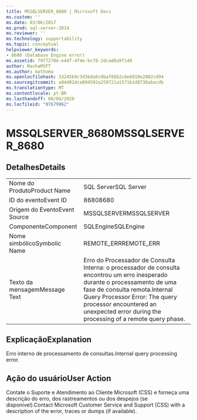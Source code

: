 ```yaml
---
title: MSSQLSERVER_8680 | Microsoft Docs
ms.custom: ''
ms.date: 03/06/2017
ms.prod: sql-server-2014
ms.reviewer: ''
ms.technology: supportability
ms.topic: conceptual
helpviewer_keywords:
- 8680 (Database Engine error)
ms.assetid: 79f7270e-e4df-4f4e-bc78-2dcad6a9f140
author: MashaMSFT
ms.author: mathoma
ms.openlocfilehash: 33245b9c3d3bda6c9baf88b2c6e6018e2802cd94
ms.sourcegitcommit: ad4d92dce894592a259721a1571b1d8736abacdb
ms.translationtype: MT
ms.contentlocale: pt-BR
ms.lasthandoff: 08/04/2020
ms.locfileid: "87679962"
---
```

# <a name="mssqlserver_8680"></a><span data-ttu-id="a4cd0-102">MSSQLSERVER_8680</span><span class="sxs-lookup"><span data-stu-id="a4cd0-102">MSSQLSERVER_8680</span></span>
    
## <a name="details"></a><span data-ttu-id="a4cd0-103">Detalhes</span><span class="sxs-lookup"><span data-stu-id="a4cd0-103">Details</span></span>  
  
|||  
|-|-|  
|<span data-ttu-id="a4cd0-104">Nome do Produto</span><span class="sxs-lookup"><span data-stu-id="a4cd0-104">Product Name</span></span>|<span data-ttu-id="a4cd0-105">SQL Server</span><span class="sxs-lookup"><span data-stu-id="a4cd0-105">SQL Server</span></span>|  
|<span data-ttu-id="a4cd0-106">ID do evento</span><span class="sxs-lookup"><span data-stu-id="a4cd0-106">Event ID</span></span>|<span data-ttu-id="a4cd0-107">8680</span><span class="sxs-lookup"><span data-stu-id="a4cd0-107">8680</span></span>|  
|<span data-ttu-id="a4cd0-108">Origem do Evento</span><span class="sxs-lookup"><span data-stu-id="a4cd0-108">Event Source</span></span>|<span data-ttu-id="a4cd0-109">MSSQLSERVER</span><span class="sxs-lookup"><span data-stu-id="a4cd0-109">MSSQLSERVER</span></span>|  
|<span data-ttu-id="a4cd0-110">Componente</span><span class="sxs-lookup"><span data-stu-id="a4cd0-110">Component</span></span>|<span data-ttu-id="a4cd0-111">SQLEngine</span><span class="sxs-lookup"><span data-stu-id="a4cd0-111">SQLEngine</span></span>|  
|<span data-ttu-id="a4cd0-112">Nome simbólico</span><span class="sxs-lookup"><span data-stu-id="a4cd0-112">Symbolic Name</span></span>|<span data-ttu-id="a4cd0-113">REMOTE_ERR</span><span class="sxs-lookup"><span data-stu-id="a4cd0-113">REMOTE_ERR</span></span>|  
|<span data-ttu-id="a4cd0-114">Texto da mensagem</span><span class="sxs-lookup"><span data-stu-id="a4cd0-114">Message Text</span></span>|<span data-ttu-id="a4cd0-115">Erro do Processador de Consulta Interna: o processador de consulta encontrou um erro inesperado durante o processamento de uma fase de consulta remota.</span><span class="sxs-lookup"><span data-stu-id="a4cd0-115">Internal Query Processor Error: The query processor encountered an unexpected error during the processing of a remote query phase.</span></span>|  
  
## <a name="explanation"></a><span data-ttu-id="a4cd0-116">Explicação</span><span class="sxs-lookup"><span data-stu-id="a4cd0-116">Explanation</span></span>  
 <span data-ttu-id="a4cd0-117">Erro interno de processamento de consultas.</span><span class="sxs-lookup"><span data-stu-id="a4cd0-117">Internal query processing error.</span></span>  
  
## <a name="user-action"></a><span data-ttu-id="a4cd0-118">Ação do usuário</span><span class="sxs-lookup"><span data-stu-id="a4cd0-118">User Action</span></span>  
 <span data-ttu-id="a4cd0-119">Contate o Suporte e Atendimento ao Cliente Microsoft (CSS) e forneça uma descrição do erro, dos rastreamentos ou dos despejos (se disponível).</span><span class="sxs-lookup"><span data-stu-id="a4cd0-119">Contact Microsoft Customer Service and Support (CSS) with a description of the error, traces or dumps (if available).</span></span>  
  
  
